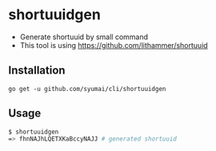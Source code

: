 # shortuuidgen

* Generate shortuuid by small command
* This tool is using https://github.com/lithammer/shortuuid

## Installation

```
go get -u github.com/syumai/cli/shortuuidgen
```

## Usage

```sh
$ shortuuidgen
=> fhnNAJhLQETXKaBccyNAJJ # generated shortuuid
```
